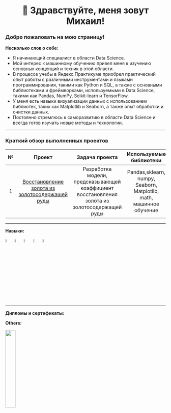 # <div align='center'>👋 Здравствуйте, меня зовут Михаил!</div>

### Добро пожаловать на мою страницу!

**Несколько слов о себе:**  

- Я начинающий специалист в области Data Science.  
- Мой интерес к машинному обучению привел меня к изучению основных концепций и техник в этой области.  
- В процессе учебы в Яндекс.Практикуме приобрел практический опыт работы с различными инструментами и языками программирования, такими как Python и SQL, а также с основными библиотеками и фреймворками, используемыми в Data Science, такими как Pandas, NumPy, Scikit-learn и TensorFlow.
- У меня есть навыки визуализации данных с использованием библиотек, таких как Matplotlib и Seaborn, а также опыт обработки и очистки данных.  
- Постоянно стремлюсь к саморазвитию в области Data Science и всегда готов изучать новые методы и технологии.

***

### Краткий обзор выполненных проектов

| № | Проект       | Задача проекта                | Используемые библиотеки |
|:--:| :-------------: |:------------------:| :-----:|
|1| [Восстановление золота из золотосодержащей руды](https://github.com/mike2023-ml/Portfolio/tree/main/Gold%20recovery) | Pазработка модели, предсказывающей коэффициент восстановления золота из золотосодержащей руды | Pandas,sklearn, numpy, Seaborn, Matplotlib, math, машинное обучение |

***

**Навыки:**  

<img src = "https://github.com/mike2023-ml/mike2023-ml/assets/116313032/2ba590ee-7eae-47f4-aa4c-983378ea7ed6" width=5% />
<img src = "https://github.com/mike2023-ml/mike2023-ml/assets/116313032/3253a6ff-0c3f-4d02-be25-6685edc4ec5d" width=5% />
<img src = "https://github.com/mike2023-ml/mike2023-ml/assets/116313032/c02c86c7-c724-4a70-8c66-7c876f7c8c48" width=5% />
<img src = "https://github.com/mike2023-ml/mike2023-ml/assets/116313032/5eb28c0f-e9aa-459b-b616-a2bb9210b5db" width=5% />
<img src = "https://github.com/mike2023-ml/mike2023-ml/assets/116313032/5141d827-23f1-496b-8edc-eeb3c99cc06d" width=5% />

***

**Дипломы и сертификаты:**


**Others:**

<img src = "https://github.com/mike2023-ml/mike2023-ml/assets/116313032/c6af682d-ea95-43f3-b34f-e56f4860103e" width=25% />

